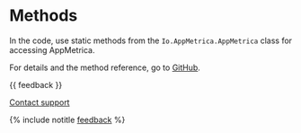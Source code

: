 # Methods

In the code, use static methods from the `Io.AppMetrica.AppMetrica` class for accessing AppMetrica.

For details and the method reference, go to [GitHub](https://github.com/appmetrica/appmetrica-unity-plugin/blob/main/Runtime/AppMetrica.cs).

<!-- ## Активация плагина

```csharp translate=no
void Activate([NotNull] AppMetricaConfig config);
```

## Отслеживание событий

```csharp translate=no
void ReportEvent([NotNull] string message);
void ReportEvent([NotNull] string message, [CanBeNull] string json);
```

## Отслеживание крэшей и ошибок

```csharp translate=no
void ReportError([NotNull] string message, [NotNull] Exception exception);
void ReportError([NotNull] string identifier, [CanBeNull] string message, [CanBeNull] Exception exception);
void ReportUnhandledException([NotNull] Exception exception);
```

## Отслеживание сессий

```csharp translate=no
void ResumeSession();
void PauseSession();
```

## Настройки AppMetrica

```csharp translate=no
void SetLocationTracking(bool enabled);
void SetLocation([CanBeNull] Location coordinates);
void SetUserProfileID([CanBeNull] string userProfileID);
```

## Отправка Revenue

```csharp translate=no
void ReportRevenue([NotNull] Revenue revenue);
```

## Отправка AdRevenue

```csharp translate=no
void ReportAdRevenue([NotNull] AdRevenue adRevenue);
```

## Отправка пользовательских профилей

```csharp translate=no
void ReportUserProfile([NotNull] UserProfile userProfile);
```

## Отправка сообщения об открытии приложения с помощью deeplink

```csharp translate=no
void ReportAppOpen([NotNull] string deeplink);
```

## Отключение отправки статистики

```csharp translate=no
void SetDataSendingEnabled(bool enabled);
```

## Принудительная отправка событий из буфера

```csharp translate=no
void SendEventsBuffer();
```

## Получение идентификаторов AppMetrica

```csharp translate=no
void RequestStartupParams([NotNull] StartupParamsDelegate action, [NotNull] IEnumerable<string> identifiers);
```

## Информация об используемой версии AppMetrica

```csharp translate=no
string GetLibraryVersion();
```

## Установка окружения ошибки

```csharp translate=no
void PutErrorEnvironmentValue([NotNull] string key, [CanBeNull] string value);
```

## См. также

- [Как включить отправку данных о местоположении пользователей?](../../../troubleshooting/region.md)

-->

{{ feedback }}

<a href="../../../troubleshooting/feedback-new">
  <span class="button">Contact support</span>
</a>

{% include notitle [feedback](../../../_includes/feedback-button.md) %}

